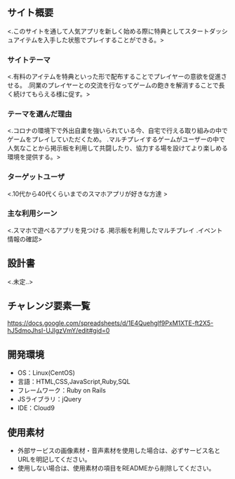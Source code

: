 # <Game-Watching>

## サイト概要
<.このサイトを通して人気アプリを新しく始める際に特典としてスタートダッシュアイテムを入手した状態でプレイすることができる。>

### サイトテーマ
<.有料のアイテムを特典といった形で配布することでプレイヤーの意欲を促進させる。
 .同業のプレイヤーとの交流を行なってゲームの飽きを解消することで長く続けてもらえる様に促す。>

### テーマを選んだ理由
<.コロナの環境下で外出自粛を強いられている今、自宅で行える取り組みの中でゲームをプレイしていただくため。
.マルチプレイするゲームがユーザーの中で人気なことから掲示板を利用して共闘したり、協力する場を設けてより楽しめる環境を提供する。>

### ターゲットユーザ
<.10代から40代くらいまでのスマホアプリが好きな方達 >

### 主な利用シーン
<.スマホで遊べるアプリを見つける
 .掲示板を利用したマルチプレイ
 .イベント情報の確認>

## 設計書
<.未定..>

## チャレンジ要素一覧
<https://docs.google.com/spreadsheets/d/1E4Quehglf9PxM1XTE-ft2X5-hJ5dmoJhsI-UJlgzVmY/edit#gid=0>

## 開発環境
- OS：Linux(CentOS)
- 言語：HTML,CSS,JavaScript,Ruby,SQL
- フレームワーク：Ruby on Rails
- JSライブラリ：jQuery
- IDE：Cloud9

## 使用素材
- 外部サービスの画像素材・音声素材を使用した場合は、必ずサービス名とURLを明記してください。
- 使用しない場合は、使用素材の項目をREADMEから削除してください。